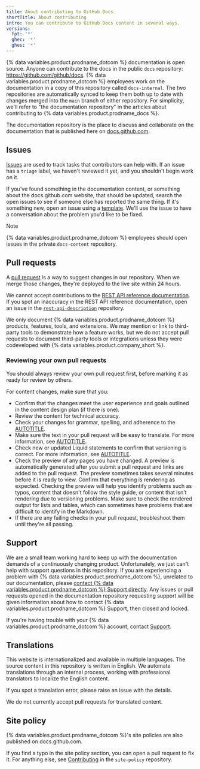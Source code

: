 ```yaml
---
title: About contributing to GitHub Docs
shortTitle: About contributing
intro: You can contribute to GitHub Docs content in several ways.
versions:
  fpt: '*'
  ghec: '*'
  ghes: '*'
---
```


{% data variables.product.prodname_dotcom %} documentation is open source. Anyone can contribute to the docs in the public `docs` repository: https://github.com/github/docs. {% data variables.product.prodname_dotcom %} employees work on the documentation in a copy of this repository called `docs-internal`. The two repositories are automatically synced to keep them both up to date with changes merged into the `main` branch of either repository. For simplicity, we'll refer to "the documentation repository" in the articles about contributing to {% data variables.product.prodname_docs %}.

The documentation repository is the place to discuss and collaborate on the documentation that is published here on [docs.github.com](/).<!-- markdownlint-disable-line search-replace -->

## Issues

[Issues](/github/managing-your-work-on-github/about-issues) are used to track tasks that contributors can help with. If an issue has a `triage` label, we haven't reviewed it yet, and you shouldn't begin work on it.

If you've found something in the documentation content, or something about the docs.github.com website, that should be updated, search the open issues to see if someone else has reported the same thing. If it's something new, open an issue using a [template](https://github.com/github/docs/issues/new/choose). We'll use the issue to have a conversation about the problem you'd like to be fixed.<!-- markdownlint-disable-line search-replace -->

> [!NOTE]
> {% data variables.product.prodname_dotcom %} employees should open issues in the private `docs-content` repository.

## Pull requests

A [pull request](/github/collaborating-with-issues-and-pull-requests/about-pull-requests) is a way to suggest changes in our repository. When we merge those changes, they're deployed to the live site within 24 hours.

We cannot accept contributions to the [REST API reference documentation](/rest/reference). If you spot an inaccuracy in the REST API reference documentation, open an issue in the [`rest-api-description`](https://github.com/github/rest-api-description/issues/new?template=schema-inaccuracy.md) repository.

We only document {% data variables.product.prodname_dotcom %} products, features, tools, and extensions. We may mention or link to third-party tools to demonstrate how a feature works, but we do not accept pull requests to document third-party tools or integrations unless they were codeveloped with {% data variables.product.company_short %}.

### Reviewing your own pull requests

You should always review your own pull request first, before marking it as ready for review by others.

For content changes, make sure that you:

* Confirm that the changes meet the user experience and goals outlined in the content design plan (if there is one).
* Review the content for technical accuracy.
* Check your changes for grammar, spelling, and adherence to the [AUTOTITLE](/contributing/style-guide-and-content-model/style-guide).
* Make sure the text in your pull request will be easy to translate. For more information, see [AUTOTITLE](/contributing/writing-for-github-docs/writing-content-to-be-translated).
* Check new or updated Liquid statements to confirm that versioning is correct. For more information, see [AUTOTITLE](/contributing/syntax-and-versioning-for-github-docs/versioning-documentation).
* Check the preview of any pages you have changed. A preview is automatically generated after you submit a pull request and links are added to the pull request. The preview sometimes takes several minutes before it is ready to view. Confirm that everything is rendering as expected. Checking the preview will help you identify problems such as typos, content that doesn't follow the style guide, or content that isn't rendering due to versioning problems. Make sure to check the rendered output for lists and tables, which can sometimes have problems that are difficult to identify in the Markdown.
* If there are any failing checks in your pull request, troubleshoot them until they're all passing.

## Support

We are a small team working hard to keep up with the documentation demands of a continuously changing product. Unfortunately, we just can't help with support questions in this repository. If you are experiencing a problem with {% data variables.product.prodname_dotcom %}, unrelated to our documentation, please [contact {% data variables.product.prodname_dotcom %} Support directly](https://support.github.com/contact). Any issues or pull requests opened in the documentation repository requesting support will be given information about how to contact {% data variables.product.prodname_dotcom %} Support, then closed and locked.

If you're having trouble with your {% data variables.product.prodname_dotcom %} account, contact [Support](https://support.github.com/contact?tags=docs-contributing-guide).

## Translations

This website is internationalized and available in multiple languages. The source content in this repository is written in English. We automate translations through an internal process, working with professional translators to localize the English content.

If you spot a translation error, please raise an issue with the details.

We do not currently accept pull requests for translated content.

## Site policy

{% data variables.product.prodname_dotcom %}'s site policies are also published on docs.github.com.<!-- markdownlint-disable-line search-replace -->

If you find a typo in the site policy section, you can open a pull request to fix it. For anything else, see [Contributing](https://github.com/github/site-policy/blob/main/CONTRIBUTING.md) in the `site-policy` repository.
